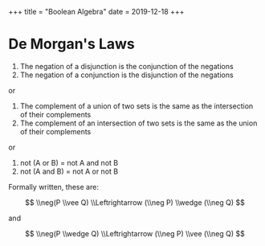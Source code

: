 +++
title = "Boolean Algebra"
date = 2019-12-18
+++

# De Morgan's Laws

1. The negation of a disjunction is the conjunction of the negations
2. The negation of a conjunction is the disjunction of the negations

or

1. The complement of a union of two sets is the same as the intersection of their complements
2. The complement of an intersection of two sets is the same as the union of their complements

or

1. not (A or B) = not A and not B
2. not (A and B) = not A or not B

Formally written, these are:

$$ \\neg(P \\vee Q) \\Leftrightarrow (\\neg P) \\wedge (\\neg Q) $$

and

$$ \\neg(P \\wedge Q) \\Leftrightarrow (\\neg P) \\vee (\\neg Q) $$
